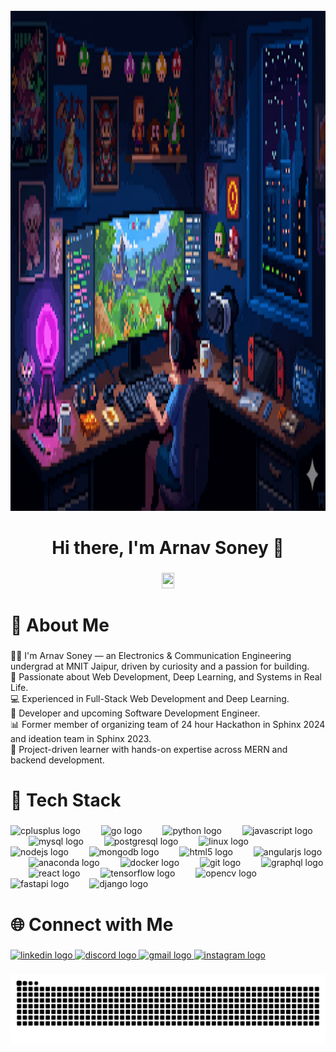 <br clear="both">

<div align="center">
  <img width="100%" height="800" src="https://raw.githubusercontent.com/Arnav-Soney/Arnav-Soney/main/unnamed.png" />
</div>

###

<h1 align="center">Hi there, I'm Arnav Soney 👋</h1>

###

<div align="center">
  <img width="20%" height="25" src="https://visitor-badge.laobi.icu/badge?page_id=Arnav-Soney.Arnav-Soney&left_color=turquoise&left_text=Profile%20Visitors" />
</div>

###

<h1 align="left">🚀 About Me</h1>

###

<p align="left">🧑‍🎓 I'm Arnav Soney — an Electronics & Communication Engineering undergrad at MNIT Jaipur, driven by curiosity and a passion for building.<br>🔬 Passionate about Web Development, Deep Learning, and Systems in Real Life.<br>💻 Experienced in Full-Stack Web Development and Deep Learning.<br>🎨 Developer and upcoming Software Development Engineer.<br>📊 Former member of organizing team of 24 hour Hackathon in Sphinx 2024 and ideation team in Sphinx 2023.<br>🚀 Project-driven learner with hands-on expertise across MERN and backend development.</p>

###

<h1 align="left">🧰 Tech Stack</h1>

###

<div align="left">
  <img src="https://cdn.jsdelivr.net/gh/devicons/devicon/icons/cplusplus/cplusplus-original.svg" height="65" alt="cplusplus logo" />
  <img width="25" />
  <img src="https://cdn.jsdelivr.net/gh/devicons/devicon/icons/go/go-original.svg" height="65" alt="go logo" />
  <img width="25" />
  <img src="https://cdn.jsdelivr.net/gh/devicons/devicon/icons/python/python-original-wordmark.svg" height="65" alt="python logo" />
  <img width="25" />
  <img src="https://cdn.jsdelivr.net/gh/devicons/devicon/icons/javascript/javascript-original.svg" height="65" alt="javascript logo" />
  <img width="25" />
  <img src="https://cdn.jsdelivr.net/gh/devicons/devicon/icons/mysql/mysql-original-wordmark.svg" height="65" alt="mysql logo" />
  <img width="25" />
  <img src="https://cdn.jsdelivr.net/gh/devicons/devicon/icons/postgresql/postgresql-plain-wordmark.svg" height="65" alt="postgresql logo" />
  <img width="25" />
  <img src="https://cdn.jsdelivr.net/gh/devicons/devicon/icons/linux/linux-original.svg" height="65" alt="linux logo" />
  <img width="25" />
  <img src="https://cdn.jsdelivr.net/gh/devicons/devicon/icons/nodejs/nodejs-original-wordmark.svg" height="65" alt="nodejs logo" />
  <img width="25" />
  <img src="https://cdn.jsdelivr.net/gh/devicons/devicon/icons/mongodb/mongodb-original-wordmark.svg" height="65" alt="mongodb logo" />
  <img width="25" />
  <img src="https://cdn.jsdelivr.net/gh/devicons/devicon/icons/html5/html5-plain-wordmark.svg" height="65" alt="html5 logo" />
  <img width="25" />
  <img src="https://cdn.jsdelivr.net/gh/devicons/devicon/icons/angularjs/angularjs-original.svg" height="65" alt="angularjs logo" />
  <img width="25" />
  <img src="https://cdn.jsdelivr.net/gh/devicons/devicon/icons/anaconda/anaconda-original-wordmark.svg" height="65" alt="anaconda logo" />
  <img width="25" />
  <img src="https://cdn.jsdelivr.net/gh/devicons/devicon/icons/docker/docker-plain-wordmark.svg" height="65" alt="docker logo" />
  <img width="25" />
  <img src="https://cdn.jsdelivr.net/gh/devicons/devicon/icons/git/git-plain.svg" height="65" alt="git logo" />
  <img width="25" />
  <img src="https://cdn.jsdelivr.net/gh/devicons/devicon/icons/graphql/graphql-plain-wordmark.svg" height="65" alt="graphql logo" />
  <img width="25" />
  <img src="https://cdn.jsdelivr.net/gh/devicons/devicon/icons/react/react-original.svg" height="65" alt="react logo" />
  <img width="25" />
  <img src="https://cdn.jsdelivr.net/gh/devicons/devicon/icons/tensorflow/tensorflow-original.svg" height="65" alt="tensorflow logo" />
  <img width="25" />
  <img src="https://cdn.jsdelivr.net/gh/devicons/devicon/icons/opencv/opencv-original-wordmark.svg" height="65" alt="opencv logo" />
  <img width="25" />
  <img src="https://cdn.jsdelivr.net/gh/devicons/devicon/icons/fastapi/fastapi-original-wordmark.svg" height="65" alt="fastapi logo" />
  <img width="25" />
  <img src="https://cdn.jsdelivr.net/gh/devicons/devicon/icons/django/django-plain.svg" height="65" alt="django logo" />
</div>

###

<h1 align="left">🌐 Connect with Me</h1>

###

<div align="left">
  <a href="https://www.linkedin.com/in/arnav-soney/" target="_blank">
    <img src="https://img.shields.io/static/v1?message=LinkedIn&logo=linkedin&label=&color=0077B5&logoColor=white&labelColor=&style=for-the-badge" height="72" alt="linkedin logo"  />
  </a>
  <a href="https://discordapp.com/users/1171151012116045890" target="_blank">
    <img src="https://img.shields.io/static/v1?message=Discord&logo=discord&label=&color=7289DA&logoColor=white&labelColor=&style=for-the-badge" height="72" alt="discord logo"  />
  </a>
  <a href="https://mailto:arnav.soney@gmail.com" target="_blank">
    <img src="https://img.shields.io/static/v1?message=Gmail&logo=gmail&label=&color=D14836&logoColor=white&labelColor=&style=for-the-badge" height="72" alt="gmail logo"  />
  </a>
  <a href="https://www.instagram.com/arnavsoney" target="_blank">
    <img src="https://img.shields.io/static/v1?message=Instagram&logo=instagram&label=&color=E4405F&logoColor=white&labelColor=&style=for-the-badge" height="72" alt="instagram logo"  />
  </a>
</div>

###

<img src="https://raw.githubusercontent.com/Arnav-Soney/Arnav-Soney/output/snake.svg" alt="Snake animation" />

###
